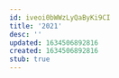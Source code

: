 ```yaml
---
id: iveoi0bWWzLyQaByKi9CI
title: '2021'
desc: ''
updated: 1634506892816
created: 1634506892816
stub: true
---
```


